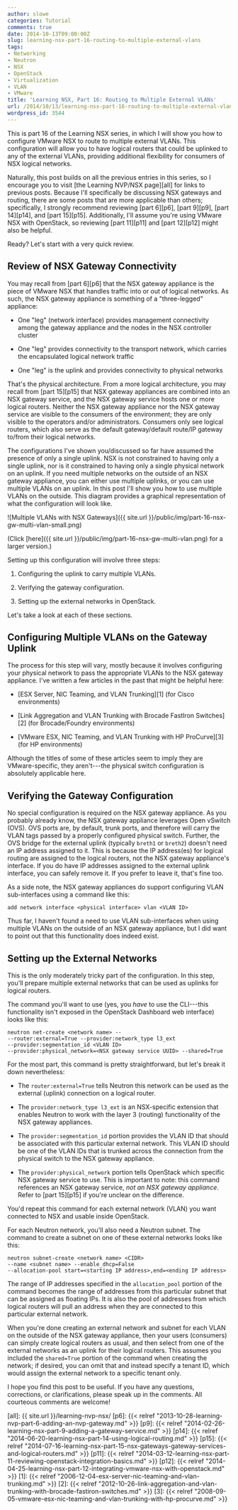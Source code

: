```yaml
---
author: slowe
categories: Tutorial
comments: true
date: 2014-10-13T09:00:00Z
slug: learning-nsx-part-16-routing-to-multiple-external-vlans
tags:
- Networking
- Neutron
- NSX
- OpenStack
- Virtualization
- VLAN
- VMware
title: 'Learning NSX, Part 16: Routing to Multiple External VLANs'
url: /2014/10/13/learning-nsx-part-16-routing-to-multiple-external-vlans/
wordpress_id: 3544
---
```


This is part 16 of the Learning NSX series, in which I will show you how to configure VMware NSX to route to multiple external VLANs. This configuration will allow you to have logical routers that could be uplinked to any of the external VLANs, providing additional flexibility for consumers of NSX logical networks.

Naturally, this post builds on all the previous entries in this series, so I encourage you to visit [the Learning NVP/NSX page][all] for links to previous posts. Because I'll specifically be discussing NSX gateways and routing, there are some posts that are more applicable than others; specifically, I strongly recommend reviewing [part 6][p6], [part 9][p9], [part 14][p14], and [part 15][p15]. Additionally, I'll assume you're using VMware NSX with OpenStack, so reviewing [part 11][p11] and [part 12][p12] might also be helpful.

Ready? Let's start with a very quick review.

## Review of NSX Gateway Connectivity

You may recall from [part 6][p6] that the NSX gateway appliance is the piece of VMware NSX that handles traffic into or out of logical networks. As such, the NSX gateway appliance is something of a "three-legged" appliance:

* One "leg" (network interface) provides management connectivity among the gateway appliance and the nodes in the NSX controller cluster

* One "leg" provides connectivity to the transport network, which carries the encapsulated logical network traffic

* One "leg" is the uplink and provides connectivity to physical networks

That's the physical architecture. From a more logical architecture, you may recall from [part 15][p15] that NSX gateway appliances are combined into an NSX gateway service, and the NSX gateway service hosts one or more logical routers. Neither the NSX gateway appliance nor the NSX gateway service are visible to the consumers of the environment; they are only visible to the operators and/or administrators. Consumers only see logical routers, which also serve as the default gateway/default route/IP gateway to/from their logical networks.

The configurations I've shown you/discussed so far have assumed the presence of only a single uplink. NSX is not constrained to having only a single uplink, nor is it constrained to having only a single physical network on an uplink. If you need multiple networks on the outside of an NSX gateway appliance, you can either use multiple uplinks, or you can use multiple VLANs on an uplink. In this post I'll show you how to use multiple VLANs on the outside. This diagram provides a graphical representation of what the configuration will look like.

![Multiple VLANs with NSX Gateways]({{ site.url }}/public/img/part-16-nsx-gw-multi-vlan-small.png)

(Click [here]({{ site.url }}/public/img/part-16-nsx-gw-multi-vlan.png) for a larger version.)

Setting up this configuration will involve three steps:

1. Configuring the uplink to carry multiple VLANs.

2. Verifying the gateway configuration.

3. Setting up the external networks in OpenStack.

Let's take a look at each of these sections.

## Configuring Multiple VLANs on the Gateway Uplink

The process for this step will vary, mostly because it involves configuring your physical network to pass the appropriate VLANs to the NSX gateway appliance. I've written a few articles in the past that might be helpful here:

* [ESX Server, NIC Teaming, and VLAN Trunking][1] (for Cisco environments)

* [Link Aggregation and VLAN Trunking with Brocade FastIron Switches][2] (for Brocade/Foundry environments)

* [VMware ESX, NIC Teaming, and VLAN Trunking with HP ProCurve][3] (for HP environments)

Although the titles of some of these articles seem to imply they are VMware-specific, they aren't---the physical switch configuration is absolutely applicable here.

## Verifying the Gateway Configuration

No special configuration is required on the NSX gateway appliance. As you probably already know, the NSX gateway appliance leverages Open vSwitch (OVS). OVS ports are, by default, trunk ports, and therefore will carry the VLAN tags passed by a properly configured physical switch. Further, the OVS bridge for the external uplink (typically `breth1` or `breth2`) doesn't need an IP address assigned to it. This is because the IP address(es) for logical routing are assigned to the logical routers, not the NSX gateway appliance's interface. If you do have IP addresses assigned to the external uplink interface, you can safely remove it. If you prefer to leave it, that's fine too.

As a side note, the NSX gateway appliances do support configuring VLAN sub-interfaces using a command like this:

    add network interface <physical interface> vlan <VLAN ID>

Thus far, I haven't found a need to use VLAN sub-interfaces when using multiple VLANs on the outside of an NSX gateway appliance, but I did want to point out that this functionality does indeed exist.

## Setting up the External Networks

This is the only moderately tricky part of the configuration. In this step, you'll prepare multiple external networks that can be used as uplinks for logical routers.

The command you'll want to use (yes, you _have_ to use the CLI---this functionality isn't exposed in the OpenStack Dashboard web interface) looks like this:

    neutron net-create <network name> -- 
    --router:external=True --provider:network_type l3_ext 
    --provider:segmentation_id <VLAN ID> 
    --provider:physical_network=<NSX gateway service UUID> --shared=True

For the most part, this command is pretty straightforward, but let's break it down nevertheless:

* The `router:external=True` tells Neutron this network can be used as the external (uplink) connection on a logical router.

* The `provider:network_type l3_ext` is an NSX-specific extension that enables Neutron to work with the layer 3 (routing) functionality of the NSX gateway appliances.

* The `provider:segmentation_id` portion provides the VLAN ID that should be associated with this particular external network. This VLAN ID should be one of the VLAN IDs that is trunked across the connection from the physical switch to the NSX gateway appliance.

* The `provider:physical_network` portion tells OpenStack which specific NSX gateway service to use. This is important to note: this command references an NSX gateway service, _not an NSX gateway appliance_. Refer to [part 15][p15] if you're unclear on the difference.

You'd repeat this command for each external network (VLAN) you want connected to NSX and usable inside OpenStack.

For each Neutron network, you'll also need a Neutron subnet. The command to create a subnet on one of these external networks looks like this:

    neutron subnet-create <network name> <CIDR>
    --name <subnet name> --enable_dhcp=False 
    --allocation-pool start=<starting IP address>,end=<ending IP address>

The range of IP addresses specified in the `allocation_pool` portion of the command becomes the range of addresses from this particular subnet that can be assigned as floating IPs. It is also the pool of addresses from which logical routers will pull an address when they are connected to this particular external network.

When you're done creating an external network and subnet for each VLAN on the outside of the NSX gateway appliance, then your users (consumers) can simply create logical routers as usual, and then select from one of the external networks as an uplink for their logical routers. This assumes you included the `shared=True` portion of the command when creating the network; if desired, you can omit that and instead specify a tenant ID, which would assign the external network to a specific tenant only.

I hope you find this post to be useful. If you have any questions, corrections, or clarifications, please speak up in the comments. All courteous comments are welcome!

[all]: {{ site.url }}/learning-nvp-nsx/
[p6]: {{< relref "2013-10-28-learning-nvp-part-6-adding-an-nvp-gateway.md" >}}
[p9]: {{< relref "2014-02-26-learning-nsx-part-9-adding-a-gateway-service.md" >}}
[p14]: {{< relref "2014-06-20-learning-nsx-part-14-using-logical-routing.md" >}}
[p15]: {{< relref "2014-07-16-learning-nsx-part-15-nsx-gateways-gateway-services-and-logical-routers.md" >}}
[p11]: {{< relref "2014-03-12-learning-nsx-part-11-reviewing-openstack-integration-basics.md" >}}
[p12]: {{< relref "2014-04-25-learning-nsx-part-12-integrating-vmware-nsx-with-openstack.md" >}}
[1]: {{< relref "2006-12-04-esx-server-nic-teaming-and-vlan-trunking.md" >}}
[2]: {{< relref "2012-10-26-link-aggregation-and-vlan-trunking-with-brocade-fastiron-switches.md" >}}
[3]: {{< relref "2008-09-05-vmware-esx-nic-teaming-and-vlan-trunking-with-hp-procurve.md" >}}
